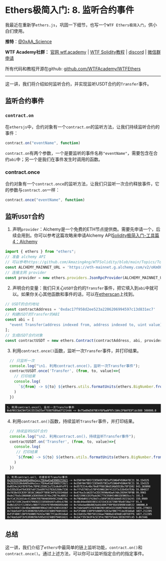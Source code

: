 # Ethers极简入门: 8. 监听合约事件

我最近在重新学`ethers.js`，巩固一下细节，也写一个`WTF Ethers极简入门`，供小白们使用。

**推特**：[@0xAA_Science](https://twitter.com/0xAA_Science)

**WTF Academy社群：** [官网 wtf.academy](https://wtf.academy) | [WTF Solidity教程](https://github.com/AmazingAng/WTFSolidity) | [discord](https://discord.wtf.academy) | [微信群申请](https://docs.google.com/forms/d/e/1FAIpQLSe4KGT8Sh6sJ7hedQRuIYirOoZK_85miz3dw7vA1-YjodgJ-A/viewform?usp=sf_link)

所有代码和教程开源在github: [github.com/WTFAcademy/WTFEthers](https://github.com/WTFAcademy/WTFEthers)

-----

这一讲，我们将介绍如何监听合约，并实现监听USDT合约的`Transfer`事件。

## 监听合约事件

### `contract.on`
在`ethersjs`中，合约对象有一个`contract.on`的监听方法，让我们持续监听合约的事件：

```js
contract.on("eventName", function)
```
`contract.on`有两个参数，一个是要监听的事件名称`"eventName"`，需要包含在合约`abi`中；另一个是我们在事件发生时调用的函数。

### contract.once

合约对象有一个`contract.once`的监听方法，让我们只监听一次合约释放事件，它的参数与`contract.on`一样：

```js
contract.once("eventName", function)
```

## 监听`USDT`合约

1. 声明`provider`：Alchemy是一个免费的ETH节点提供商。需要先申请一个，后续会用到。你可以参考这篇攻略来申请Alchemy API[Solidity极简入门-工具篇4：Alchemy](https://github.com/AmazingAng/WTFSolidity/blob/main/Topics/Tools/TOOL04_Alchemy/readme.md )

  ```js
  import { ethers } from "ethers";
  // 准备 alchemy API  
  // 可以参考https://github.com/AmazingAng/WTFSolidity/blob/main/Topics/Tools/TOOL04_Alchemy/readme.md 
  const ALCHEMY_MAINNET_URL = 'https://eth-mainnet.g.alchemy.com/v2/oKmOQKbneVkxgHZfibs-iFhIlIAl6HDN';
  // 连接主网 provider
  const provider = new ethers.providers.JsonRpcProvider(ALCHEMY_MAINNET_URL);
  ```

2. 声明合约变量：我们只关心`USDT`合约的`Transfer`事件，把它填入到`abi`中就可以。如果你关心其他函数和事件的话，可以在[etherscan](https://etherscan.io/address/0xdac17f958d2ee523a2206206994597c13d831ec7#code)上找到。

  ```js
  // USDT的合约地址
  const contractAddress = '0xdac17f958d2ee523a2206206994597c13d831ec7'
  // 构建USDT的Transfer的ABI
  const abi = [
    "event Transfer(address indexed from, address indexed to, uint value)"
  ];
  // 生成USDT合约对象
  const contractUSDT = new ethers.Contract(contractAddress, abi, provider);
  ```

3. 利用`contract.once()`函数，监听一次`Transfer`事件，并打印结果。

  ```js
    // 只监听一次
    console.log("\n1. 利用contract.once()，监听一次Transfer事件");
    contractUSDT.once('Transfer', (from, to, value)=>{
      // 打印结果
      console.log(
        `${from} -> ${to} ${ethers.utils.formatUnits(ethers.BigNumber.from(value),6)}`
      )
    })
  ```
  ![只监听一次](img/8-1.png)

4. 利用`contract.on()`函数，持续监听`Transfer`事件，并打印结果。
  ```js
    // 持续监听USDT合约
    console.log("\n2. 利用contract.on()，持续监听Transfer事件");
    contractUSDT.on('Transfer', (from, to, value)=>{
      console.log(
       // 打印结果
       `${from} -> ${to} ${ethers.utils.formatUnits(ethers.BigNumber.from(value),6)}`
      )
    })
  ```
  ![持续监听](img/8-2.png)

## 总结
这一讲，我们介绍了`ethers`中最简单的链上监听功能，`contract.on()`和`contract.once()`。通过上述方法，可以你可以监听指定合约的指定事件。